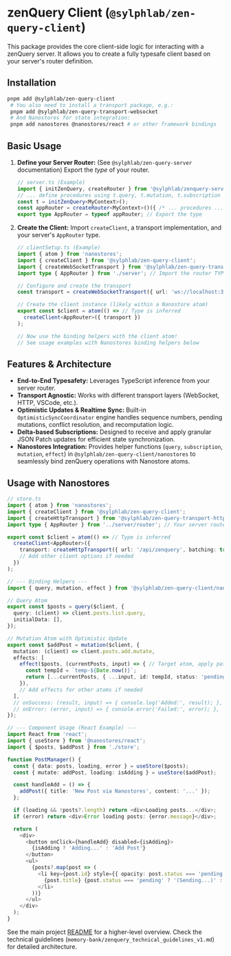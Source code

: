 # zenQuery Client (`@sylphlab/zen-query-client`)

This package provides the core client-side logic for interacting with a zenQuery server. It allows you to create a fully typesafe client based on your server's router definition.

## Installation

```bash
pnpm add @sylphlab/zen-query-client
 # You also need to install a transport package, e.g.:
 pnpm add @sylphlab/zen-query-transport-websocket
 # And Nanostores for state integration:
 pnpm add nanostores @nanostores/react # or other framework bindings
 ```

## Basic Usage

1.  **Define your Server Router:** (See `@sylphlab/zen-query-server` documentation) Export the *type* of your router.

    ```typescript
    // server.ts (Example)
    import { initZenQuery, createRouter } from '@sylphlab/zenquery-server';
    // ... define procedures using t.query, t.mutation, t.subscription ...
    const t = initZenQuery<MyContext>();
    const appRouter = createRouter<MyContext>()({ /* ... procedures ... */ });
    export type AppRouter = typeof appRouter; // Export the type
    ```

2.  **Create the Client:** Import `createClient`, a transport implementation, and your server's `AppRouter` type.

    ```typescript
    // clientSetup.ts (Example)
    import { atom } from 'nanostores';
    import { createClient } from '@sylphlab/zen-query-client';
    import { createWebSocketTransport } from '@sylphlab/zen-query-transport-websocket'; // Choose your transport
    import type { AppRouter } from './server'; // Import the router TYPE

    // Configure and create the transport
    const transport = createWebSocketTransport({ url: 'ws://localhost:3000' });

    // Create the client instance (likely within a Nanostore atom)
    export const $client = atom(() => // Type is inferred
      createClient<AppRouter>({ transport })
    );

    // Now use the binding helpers with the client atom!
    // See usage examples with Nanostores binding helpers below
    ```

## Features & Architecture

*   **End-to-End Typesafety:** Leverages TypeScript inference from your server router.
*   **Transport Agnostic:** Works with different transport layers (WebSocket, HTTP, VSCode, etc.).
*   **Optimistic Updates & Realtime Sync:** Built-in `OptimisticSyncCoordinator` engine handles sequence numbers, pending mutations, conflict resolution, and recomputation logic.
*   **Delta-based Subscriptions:** Designed to receive and apply granular JSON Patch updates for efficient state synchronization.
*   **Nanostores Integration:** Provides helper functions (`query`, `subscription`, `mutation`, `effect`) in `@sylphlab/zen-query-client/nanostores` to seamlessly bind zenQuery operations with Nanostore atoms.

## Usage with Nanostores

```typescript
// store.ts
import { atom } from 'nanostores';
import { createClient } from '@sylphlab/zen-query-client';
import { createHttpTransport } from '@sylphlab/zen-query-transport-http';
import type { AppRouter } from '../server/router'; // Your server router type

export const $client = atom(() => // Type is inferred
  createClient<AppRouter>({
    transport: createHttpTransport({ url: '/api/zenquery', batching: true }),
    // Add other client options if needed
  })
);

// --- Binding Helpers ---
import { query, mutation, effect } from '@sylphlab/zen-query-client/nanostores';

// Query Atom
export const $posts = query($client, {
  query: (client) => client.posts.list.query,
  initialData: [],
});

// Mutation Atom with Optimistic Update
export const $addPost = mutation($client, {
  mutation: (client) => client.posts.add.mutate,
  effects: [
    effect($posts, (currentPosts, input) => { // Target atom, apply patch recipe
      const tempId = `temp-${Date.now()}`;
      return [...currentPosts, { ...input, id: tempId, status: 'pending' }];
    }),
    // Add effects for other atoms if needed
  ],
  // onSuccess: (result, input) => { console.log('Added:', result); },
  // onError: (error, input) => { console.error('Failed:', error); },
});

// --- Component Usage (React Example) ---
import React from 'react';
import { useStore } from '@nanostores/react';
import { $posts, $addPost } from './store';

function PostManager() {
  const { data: posts, loading, error } = useStore($posts);
  const { mutate: addPost, loading: isAdding } = useStore($addPost);

  const handleAdd = () => {
    addPost({ title: 'New Post via Nanostores', content: '...' });
  };

  if (loading && !posts?.length) return <div>Loading posts...</div>;
  if (error) return <div>Error loading posts: {error.message}</div>;

  return (
    <div>
      <button onClick={handleAdd} disabled={isAdding}>
        {isAdding ? 'Adding...' : 'Add Post'}
      </button>
      <ul>
        {posts?.map(post => (
          <li key={post.id} style={{ opacity: post.status === 'pending' ? 0.5 : 1 }}>
            {post.title} {post.status === 'pending' ? '(Sending...)' : ''}
          </li>
        ))}
      </ul>
    </div>
  );
}
```

See the main project [README](../../README.md) for a higher-level overview. Check the technical guidelines (`memory-bank/zenquery_technical_guidelines_v1.md`) for detailed architecture.